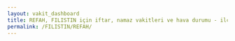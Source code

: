 ```yaml
---
layout: vakit_dashboard
title: REFAH, FILISTIN için iftar, namaz vakitleri ve hava durumu - ilçe/eyalet seç
permalink: /FILISTIN/REFAH/
---
```


<script type="text/javascript">
  var GLOBAL_COUNTRY = 'FILISTIN';
  var GLOBAL_CITY = 'REFAH';
  var GLOBAL_STATE = '';
  var lat = 72;
  var lon = 21;
</script>

